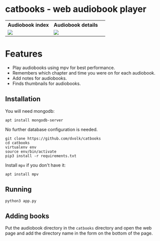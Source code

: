 # catbooks - web audiobook player

<table>
<tr>
<th>Audiobook index</th>
<th>Audiobook details<th>
</tr>
<tr>
<td><img src="https://i.imgur.com/Tnt4x6m.png"></img></td>
<td><img src="https://i.imgur.com/y7L86Ud.png"></img></td>
</tr>
</table>

# Features

- Play audiobooks using mpv for best performance.
- Remembers which chapter and time you were on for each audiobook.
- Add notes for audiobooks.
- Finds thumbnails for audiobooks.

## Installation

You will need mongodb:

    apt install mongodb-server

No further database configuration is needed.

    git clone https://github.com/dvolk/catbooks
    cd catbooks
    virtualenv env
    source env/bin/activate
    pip3 install -r requirements.txt

Install `mpv` if you don't have it:

    apt install mpv

## Running

    python3 app.py

## Adding books

Put the audiobook directory in the `catbooks` directory and open the web page and add the directory name in the form on the bottom of the page.
